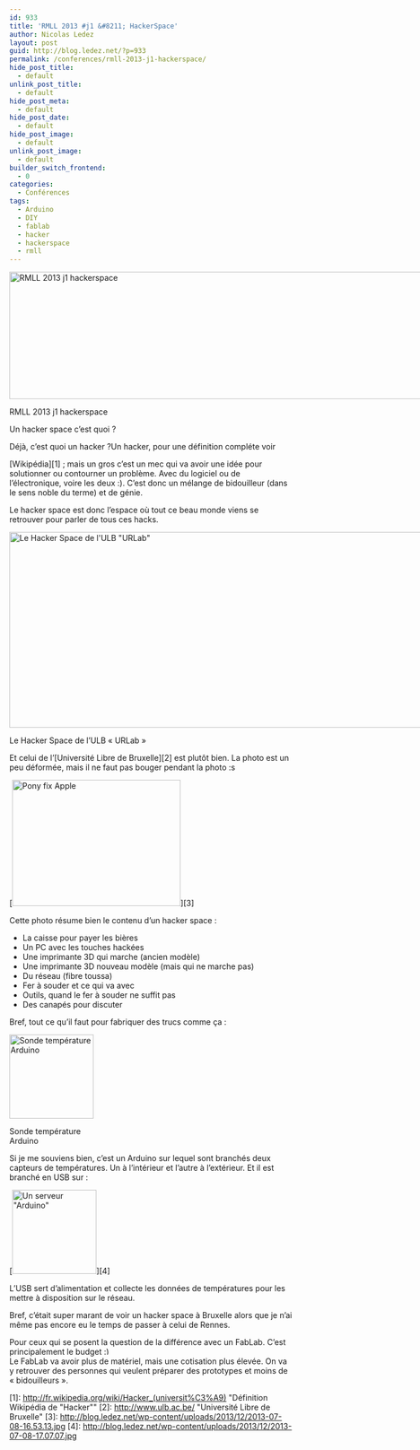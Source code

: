 ```yaml
---
id: 933
title: 'RMLL 2013 #j1 &#8211; HackerSpace'
author: Nicolas Ledez
layout: post
guid: http://blog.ledez.net/?p=933
permalink: /conferences/rmll-2013-j1-hackerspace/
hide_post_title:
  - default
unlink_post_title:
  - default
hide_post_meta:
  - default
hide_post_date:
  - default
hide_post_image:
  - default
unlink_post_image:
  - default
builder_switch_frontend:
  - 0
categories:
  - Conférences
tags:
  - Arduino
  - DIY
  - fablab
  - hacker
  - hackerspace
  - rmll
---
```

<div id="attachment_934" style="width: 1034px" class="wp-caption alignnone">
  <a href="http://blog.ledez.net/wp-content/uploads/2013/12/RMLL-2013-j1-hackerspace-banner.jpg"><img class="size-large wp-image-934" alt="RMLL 2013 j1 hackerspace" src="http://blog.ledez.net/wp-content/uploads/2013/12/RMLL-2013-j1-hackerspace-banner-1024x227.jpg" width="1024" height="227" srcset="http://blog.ledez.net/wp-content/uploads/2013/12/RMLL-2013-j1-hackerspace-banner-300x66.jpg 300w, http://blog.ledez.net/wp-content/uploads/2013/12/RMLL-2013-j1-hackerspace-banner-1024x227.jpg 1024w" sizes="(max-width: 1024px) 100vw, 1024px" /></a>
  
  <p class="wp-caption-text">
    RMLL 2013 j1 hackerspace
  </p>
</div>

Un hacker space c&rsquo;est quoi ?

Déjà, c&rsquo;est quoi un hacker ?<!--more-->Un hacker, pour une définition compléte voir 

[Wikipédia][1] ; mais un gros c&rsquo;est un mec qui va avoir une idée pour solutionner ou contourner un problème. Avec du logiciel ou de l&rsquo;électronique, voire les deux :). C&rsquo;est donc un mélange de bidouilleur (dans le sens noble du terme) et de génie.

Le hacker space est donc l&rsquo;espace où tout ce beau monde viens se retrouver pour parler de tous ces hacks.

<div id="attachment_935" style="width: 1034px" class="wp-caption alignnone">
  <a href="http://blog.ledez.net/wp-content/uploads/2013/12/2013-07-08-16.34.56.jpg"><img class="size-large wp-image-935" alt="Le Hacker Space de l'ULB &quot;URLab&quot;" src="http://blog.ledez.net/wp-content/uploads/2013/12/2013-07-08-16.34.56-1024x349.jpg" width="1024" height="349" srcset="http://blog.ledez.net/wp-content/uploads/2013/12/2013-07-08-16.34.56-300x102.jpg 300w, http://blog.ledez.net/wp-content/uploads/2013/12/2013-07-08-16.34.56-1024x349.jpg 1024w" sizes="(max-width: 1024px) 100vw, 1024px" /></a>
  
  <p class="wp-caption-text">
    Le Hacker Space de l&rsquo;ULB &laquo;&nbsp;URLab&nbsp;&raquo;
  </p>
</div>

Et celui de l&rsquo;[Université Libre de Bruxelle][2] est plutôt bien. La photo est un peu déformée, mais il ne faut pas bouger pendant la photo :s

[<img class="alignnone size-medium wp-image-936" alt="Pony fix Apple" src="http://blog.ledez.net/wp-content/uploads/2013/12/2013-07-08-16.53.13-300x225.jpg" width="300" height="225" srcset="http://blog.ledez.net/wp-content/uploads/2013/12/2013-07-08-16.53.13-300x225.jpg 300w, http://blog.ledez.net/wp-content/uploads/2013/12/2013-07-08-16.53.13-1024x768.jpg 1024w" sizes="(max-width: 300px) 100vw, 300px" />][3]

Cette photo résume bien le contenu d&rsquo;un hacker space :

  * La caisse pour payer les bières
  * Un PC avec les touches hackées
  * Une imprimante 3D qui marche (ancien modèle)
  * Une imprimante 3D nouveau modèle (mais qui ne marche pas)
  * Du réseau (fibre toussa)
  * Fer à souder et ce qui va avec
  * Outils, quand le fer à souder ne suffit pas
  * Des canapés pour discuter

Bref, tout ce qu&rsquo;il faut pour fabriquer des trucs comme ça :

<div id="attachment_937" style="width: 160px" class="wp-caption alignnone">
  <a href="http://blog.ledez.net/wp-content/uploads/2013/12/2013-07-08-17.07.14.jpg"><img class="size-thumbnail wp-image-937" alt="Sonde température Arduino" src="http://blog.ledez.net/wp-content/uploads/2013/12/2013-07-08-17.07.14-150x150.jpg" width="150" height="150" /></a>
  
  <p class="wp-caption-text">
    Sonde température Arduino
  </p>
</div>

Si je me souviens bien, c&rsquo;est un Arduino sur lequel sont branchés deux capteurs de températures. Un à l&rsquo;intérieur et l&rsquo;autre à l&rsquo;extérieur. Et il est branché en USB sur :

[<img class="alignnone size-thumbnail wp-image-939" alt="Un serveur &quot;Arduino&quot;" src="http://blog.ledez.net/wp-content/uploads/2013/12/2013-07-08-17.07.07-150x150.jpg" width="150" height="150" />][4]

L&rsquo;USB sert d&rsquo;alimentation et collecte les données de températures pour les mettre à disposition sur le réseau.

Bref, c&rsquo;était super marant de voir un hacker space à Bruxelle alors que je n&rsquo;ai même pas encore eu le temps de passer à celui de Rennes.

Pour ceux qui se posent la question de la différence avec un FabLab. C&rsquo;est principalement le budget <img src="https://blog.ledez.net/wp-includes/images/smilies/simple-smile.png" alt=":)" class="wp-smiley" style="height: 1em; max-height: 1em;" />  
Le FabLab va avoir plus de matériel, mais une cotisation plus élevée. On va y retrouver des personnes qui veulent préparer des prototypes et moins de &laquo;&nbsp;bidouilleurs&nbsp;&raquo;.

 [1]: http://fr.wikipedia.org/wiki/Hacker_(universit%C3%A9) "Définition Wikipédia de "Hacker""
 [2]: http://www.ulb.ac.be/ "Université Libre de Bruxelle"
 [3]: http://blog.ledez.net/wp-content/uploads/2013/12/2013-07-08-16.53.13.jpg
 [4]: http://blog.ledez.net/wp-content/uploads/2013/12/2013-07-08-17.07.07.jpg
